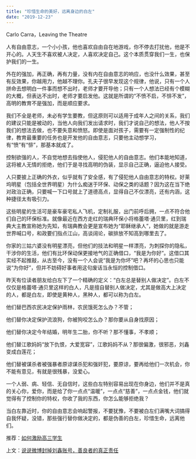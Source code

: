 ```yaml
---
title: "珍惜生命的美好，远离身边的白左"
date: "2019-12-23"
---
```


Carlo Carra，Leaving the Theatre

  

人有自由意志，一个小小孩，他也喜欢自由自在地游戏，你不停去打扰他，他是不开心的。人天生不喜欢被人决定，人喜欢决定自己。这个本质贯穿我们一生，也保护我们的一生。  

  

外在的强加，再正确，再有力量，没有内在自由意志的响应，也没什么效果，甚至有反效果，你越用力，他越不理你。孔夫子很早发现这个规律，他说，只有一个人拼命去想明白一件事而想不出时，老师才要开导他；只有一个人想法已经有个模糊的大概，但表达不出时，老师才要启发他。这就是所谓的“不愤不启，不悱不发”，高明的教育不是强加，而是顺应要求。

  

我们不全是老师，未必有学生要教，但这原则可以适用于成年人之间的关系，我们的建议只能是被动的，当他人向我们发出请求时，我们才说自己的想法，他人不按我们的想法去做，也不要失意和愤怒。即使是面对孩子，需要有一定强制性的纪律，教育最重要的任务也是开发他的自由意志，只要他主动想学习，有“愤”有“悱”，那基本就成了。

  

控制欲强的人，不自觉地想去指使他人，侵犯他人的自由意志。他们本能地知道，这将被人无情的拒绝，他们于是寻找高明的伪装，显示自己正确，逼迫他人接受。

  

人只要披上正确的外衣，似乎就有了安全感，有了侵犯他人自由意志的特权。好莱坞明星（包括全世界明星）为什么痴迷于环保、动保之类的话题？因为这在当下绝对政治正确，只要喊一下口号就上了道德高点，显得自己不仅漂亮，还有内涵，这种捷径太有吸引力。

  

这些明星的生活可是豪车豪宅私人飞机，定制礼服，出门前呼后拥，一点不符合他们自己的环保标准。就像最近在西方走红的瑞典环保小将格蕾塔·通贝里，红到瑞典大主教宣称她为先知，有瑞典教会更是宣布她为“耶稣继承人”，她做的就是游走世界喊口号，和政要们指点江山，高谈阔论，碳排放不知高到哪里去了。 

  

你家的三姑六婆没有明星漂亮，但他们的技法和明星一样漂亮，为刺探你的隐私，干涉你的生活，他们有比环保动保更接地气的正确借口，“我是为你好”。这借口其实经不起推敲，从古至今，没有一个人会说“我是为你坏”吧？再坏的心思也只能说“为你好”，但并不妨碍好事者用这句废话当永恒的控制借口。

  

昨天有位读者朋友给白左下了一个精确的定义：“白左总是替别人做决定”。白左不仅仅是格蕾塔·通贝里这样的白人，凡是擅自替别人做决定，尤其是做高大上决定的人，都是白左，即使是黄种人，黑种人，都可以称为白左。

  

他们替巴西农民决定保护雨林，农民饿死怎么办？不管；

  

他们替你决定保护流浪狗，你被狗咬怎么办？那你要从自身找原因；

  

他们替你决定今年结婚，明年生二胎，你不听？那不懂事，不孝顺；

  

他们替江歌妈妈“放下仇恨，大爱宽容”，江歌妈妈不从？那很偏激，很邪恶，刘鑫变成白莲花；

  

他们替被谋杀者被强暴者原谅谋杀犯和强奸犯，要原谅，要再给他们一次机会，你不能有意见，有就是很残暴，没爱心。

  

一个人弱、病、轻信、无自信时，这些白左特别容易出现在你身边，他们并不是真的关心你，爱你，而是给了你一点点“温暖”，一点点“慈善”，一点点金钱，他们就觉得有了控制你的特权，你收了我的东西，你怎么能够拒绝我？

  

当白左靠近时，你的自由意志会响起警报，不要犹豫，不要被白左们满嘴大词搞得自我怀疑，没错，那些强行替你做决定的，都是伪善的白左，珍惜生命，远离他们。

  

推荐：[如何激励高三学生](http://mp.weixin.qq.com/s?__biz=MjM5NDU0Mjk2MQ==&mid=2651625057&idx=1&sn=aecabe5493a8dcba4a81c602be472e75&chksm=bd7e127f8a099b69f6ad3eb07a069b7be3d227bfd9210130fc32dfc40555150b3d7c518af0b7&scene=21#wechat_redirect)  

上文：[说说微博封掉刘鑫账号，善良者的真正责任](http://mp.weixin.qq.com/s?__biz=MjM5NDU0Mjk2MQ==&mid=2651636764&idx=1&sn=206367a220d59f2bfb6db3584fd20f8a&chksm=bd7e40028a09c9149984e0e78b8ac20d2336e44e0e7d3a9fea21973ccfc57c9157e91a638831&scene=21#wechat_redirect)
